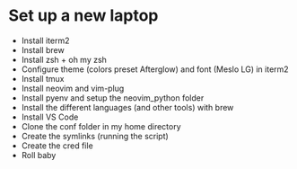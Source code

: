 # Set up a new laptop

- Install iterm2
- Install brew
- Install zsh + oh my zsh
- Configure theme (colors preset Afterglow) and font (Meslo LG) in iterm2
- Install tmux
- Install neovim and vim-plug
- Install pyenv and setup the neovim_python folder
- Install the different languages (and other tools) with brew
- Install VS Code
- Clone the conf folder in my home directory
- Create the symlinks (running the script)
- Create the cred file
- Roll baby
